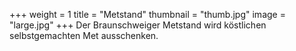 +++
weight = 1
title = "Metstand"
thumbnail = "thumb.jpg"
image = "large.jpg"
+++
Der Braunschweiger Metstand wird köstlichen selbstgemachten Met ausschenken.
